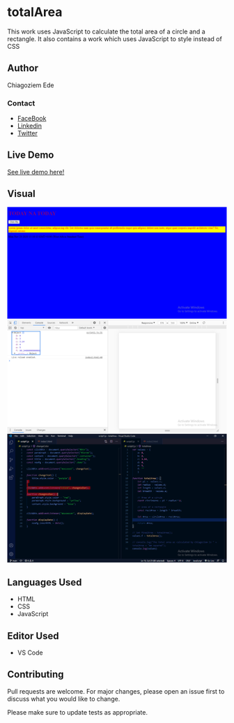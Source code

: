 # totalArea
This work uses JavaScript to calculate the total area of a circle and a rectangle. It also contains a work which uses JavaScript to style instead of CSS

## Author
Chiagoziem Ede

### Contact
* [FaceBook](https://web.facebook.com/chiagoziem.ede/)
* [Linkedin](https://www.linkedin.com/in/chiagoziem-ede-5152a4175/)
* [Twitter](https://twitter.com/elotachukwu)

## Live Demo
[See live demo here!](https://raw.githack.com/Elotachukwu/profile/main/index.html)

## Visual
![These are screenshots of the work.](./images/mouseover.PNG "These are screenshots of the work.")
![These are screenshots of the work.](./images/theArea.PNG "These are screenshots of the work.")
![These are screenshots of the work.](./images/total-area.PNG "These are screenshots of the work.")

## Languages Used
* HTML
* CSS
* JavaScript

## Editor Used
* VS Code

## Contributing
Pull requests are welcome. For major changes, please open an issue first to discuss what you would like to change.

Please make sure to update tests as appropriate.